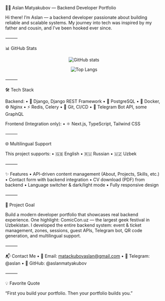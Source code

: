 🧑‍💻 Aslan Matyakubov — Backend Developer Portfolio

Hi there! I’m Aslan — a backend developer passionate about building reliable and scalable systems. My journey into tech was inspired by my father and cousin, and I’ve been hooked ever since.

⸻

📊 GitHub Stats

<p align="center">
  <img src="https://github-readme-stats.vercel.app/api?username=aslan19P&show_icons=true&theme=radical" alt="GitHub stats" />
</p>


<p align="center">
  <img src="https://github-readme-stats.vercel.app/api/top-langs/?username=aslan19P&layout=compact&theme=radical" alt="Top Langs" />
</p>



⸻

🛠️ Tech Stack

Backend:
	•	🐍 Django, Django REST Framework
	•	🐘 PostgreSQL
	•	🐳 Docker, ⚙️ Nginx
	•	⚡ Redis, Celery
	•	🧪 Git, CI/CD
	•	🤖 Telegram Bot API, some GraphQL

Frontend (Integration only):
	•	⚛️ Next.js, TypeScript, Tailwind CSS

⸻

🌐 Multilingual Support

This project supports:
	•	🇬🇧 English
	•	🇷🇺 Russian
	•	🇺🇿 Uzbek

⸻

✨ Features
	•	API-driven content management (About, Projects, Skills, etc.)
	•	Contact form with backend integration
	•	CV download (PDF) from backend
	•	Language switcher & dark/light mode
	•	Fully responsive design

⸻

🎯 Project Goal

Build a modern developer portfolio that showcases real backend experience. One highlight: ComicCon.uz — the largest geek festival in Uzbekistan. I developed the entire backend system: event & ticket management, zones, sessions, guest APIs, Telegram bot, QR code generation, and multilingual support.

⸻

📬 Contact Me
	•	📧 Email: matackubovaslan@gmail.com
	•	🧵 Telegram: @aslan
	•	🐙 GitHub: @aslanmatyakubov

⸻

💡 Favorite Quote

“First you build your portfolio. Then your portfolio builds you.”
